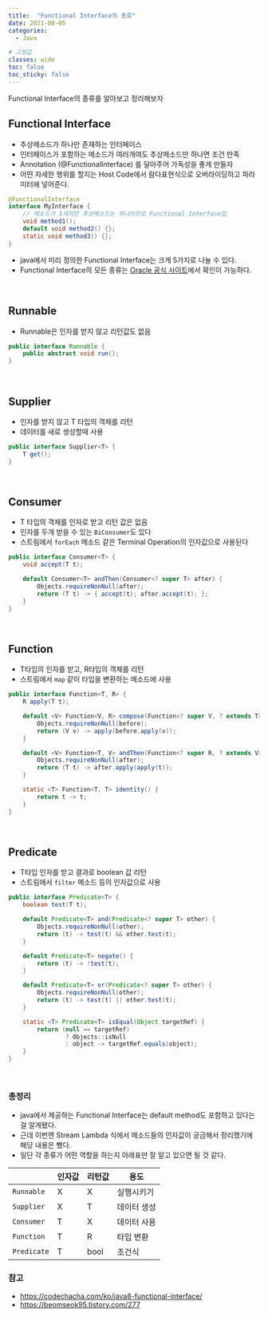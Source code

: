 ```yaml
---
title:  "Functional Interface의 종류"
date: 2021-08-05
categories:
  - Java

# 고정값
classes: wide
toc: false
toc_sticky: false
---
```



Functional Interface의 종류를 알아보고 정리해보자


## Functional Interface

- 추상메소드가 하나만 존재하는 인터페이스
- 인터페이스가 포함하는 메소드가 여러개여도 추상메소드만 하나면 조건 만족 
- Annotation (@FunctionalInterface) 를 달아주어 가독성을 좋게 만들자
- 어떤 자세한 행위를 할지는 Host Code에서 람다표현식으로 오버라이딩하고 파라미터에 넣어준다.

```java
@FunctionalInterface
interface MyInterface {
    // 메소드가 3개지만 추상메소드는 하나이므로 Functional Interface임
    void method1();
    default void method2() {};
    static void method3() {};
}
```

- java에서 미리 정의한 Functional Interface는 크게 5가지로 나눌 수 있다.
- Functional Interface의 모든 종류는 [Oracle 공식 사이트](https://docs.oracle.com/javase/8/docs/api/java/util/function/package-summary.html)에서 확인이 가능하다.

<br>

## Runnable

- Runnable은 인자를 받지 않고 리턴값도 없음

```java
public interface Runnable {
    public abstract void run();
}
```

<br>

## Supplier

- 인자를 받지 않고 T 타입의 객체를 리턴
- 데이터를 새로 생성할때 사용

```java
public interface Supplier<T> {
    T get();
}
```

<br>

## Consumer

- T 타입의 객체를 인자로 받고 리턴 값은 없음
- 인자를 두개 받을 수 있는 `BiConsumer`도 있다
- 스트림에서 `forEach` 메소드 같은 Terminal Operation의 인자값으로 사용된다

```java
public interface Consumer<T> {
    void accept(T t);

    default Consumer<T> andThen(Consumer<? super T> after) {
        Objects.requireNonNull(after);
        return (T t) -> { accept(t); after.accept(t); };
    }
}
```

<br>

## Function

- T타입의 인자를 받고, R타입의 객체를 리턴
- 스트림에서 `map` 같이 타입을 변환하는 메소드에 사용

```java
public interface Function<T, R> {
    R apply(T t);

    default <V> Function<V, R> compose(Function<? super V, ? extends T> before) {
        Objects.requireNonNull(before);
        return (V v) -> apply(before.apply(v));
    }

    default <V> Function<T, V> andThen(Function<? super R, ? extends V> after) {
        Objects.requireNonNull(after);
        return (T t) -> after.apply(apply(t));
    }

    static <T> Function<T, T> identity() {
        return t -> t;
    }
}
```

<br>

## Predicate

- T타입 인자를 받고 결과로 boolean 값 리턴
- 스트림에서 `filter` 메소드 등의 인자값으로 사용

```java
public interface Predicate<T> {
    boolean test(T t);

    default Predicate<T> and(Predicate<? super T> other) {
        Objects.requireNonNull(other);
        return (t) -> test(t) && other.test(t);
    }

    default Predicate<T> negate() {
        return (t) -> !test(t);
    }

    default Predicate<T> or(Predicate<? super T> other) {
        Objects.requireNonNull(other);
        return (t) -> test(t) || other.test(t);
    }

    static <T> Predicate<T> isEqual(Object targetRef) {
        return (null == targetRef)
                ? Objects::isNull
                : object -> targetRef.equals(object);
    }
}
```

<br>

### 총정리

- java에서 제공하는 Functional Interface는 default method도 포함하고 있다는걸 알게됐다.
- 근데 이번엔 Stream Lambda 식에서 메소드들의 인자값이 궁금해서 정리했기에 해당 내용은 뺐다.
- 일단 각 종류가 어떤 역할을 하는지 아래표만 잘 알고 있으면 될 것 같다.

||인자값|리턴값|용도|
|---|---|---|---|
|`Runnable`|X|X|실행시키기|
|`Supplier`|X|T|데이터 생성|
|`Consumer`|T|X|데이터 사용|
|`Function`|T|R|타입 변환|
|`Predicate`|T|bool|조건식|

### 참고

- https://codechacha.com/ko/java8-functional-interface/
- https://beomseok95.tistory.com/277
